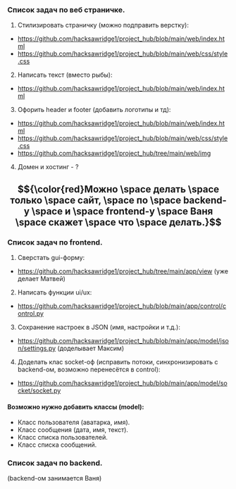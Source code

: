 ### Список задач по веб страничке.

1. Стилизировать страничку (можно подправить верстку):
- https://github.com/hacksawridge1/project_hub/blob/main/web/index.html
- https://github.com/hacksawridge1/project_hub/blob/main/web/css/style.css

2. Написать текст (вместо рыбы):
- https://github.com/hacksawridge1/project_hub/blob/main/web/index.html

3. Офорить header и footer (добавить логотипы и тд):
- https://github.com/hacksawridge1/project_hub/blob/main/web/index.html
- https://github.com/hacksawridge1/project_hub/blob/main/web/css/style.css
- https://github.com/hacksawridge1/project_hub/tree/main/web/img

4. Домен и хостинг - ?

## $${\color{red}Можно \space делать \space только \space сайт, \space по  \space backend-у  \space и \space frontend-у \space Ваня \space скажет \space что \space делать.}$$
### Список задач по frontend.
1. Сверстать gui-форму:
- https://github.com/hacksawridge1/project_hub/tree/main/app/view (уже делает Матвей)
2. Написать функции ui/ux:
- https://github.com/hacksawridge1/project_hub/blob/main/app/control/control.py
3. Сохранение настроек в JSON (имя, настройки и т.д.):
- https://github.com/hacksawridge1/project_hub/blob/main/app/model/json/settings.py (доделывает Максим)
4. Доделать клас socket-оф (исправить потоки, синхронизировать с backend-ом, возможно перенесётся в control):
- https://github.com/hacksawridge1/project_hub/blob/main/app/model/socket/socket.py

#### Возможно нужно добавить классы (model):
- Класс пользователя (аватарка, имя).
- Класс сообщения (дата, имя, текст).
- Класс списка пользователей.
- Класс списка сообщений.

### Список задач по backend.
(backend-ом занимается Ваня)
